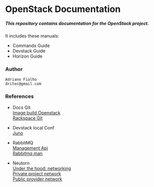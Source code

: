 # OpenStack Documentation

##### This repository contains documentation for the OpenStack project.

It includes these manuals:

* Commands Guide
* Devstack Guide
* Horizon Guide


### Author

    Adriano Fialho
    dritec@gmail.com

### References

- Docs Git  
[Image build Openstack](https://github.com/rcbops/oz-image-build)  
[Rackspace Git](https://github.com/rcbops)  


- Devstack local Conf  
[Juno](https://ask.openstack.org/en/question/67818/devstack-network-configuration-all-in-one/)  

- RabbitMQ  
[Management Api](https://cdn.rawgit.com/rabbitmq/rabbitmq-management/rabbitmq_v3_6_2/priv/www/api/index.html)  
[Rabbitmq man](https://www.rabbitmq.com/man/rabbitmqctl.1.man.html)  

- Neutorn  
[Under the hood: networking](https://github.com/lorin/openstack-hackspace/blob/master/under-the-hood-network.md)  
[Private project network](http://docs.openstack.org/liberty/install-guide-ubuntu/launch-instance-networks-private.html)  
[Public provider network](http://docs.openstack.org/liberty/install-guide-ubuntu/launch-instance-networks-public.html#launch-instance-networks-public) 